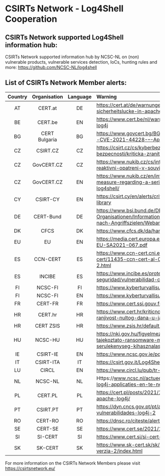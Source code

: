# CSIRTs Network - Log4Shell Cooperation

## CSIRTs Network supported Log4Shell information hub:

CSIRTs Network supported information hub by NCSC-NL on (non) vulnerable products, vulnerable services detection, IoCs, hunting rules and more: 
https://github.com/NCSC-NL/log4shell

## List of CSIRTs Network Member alerts:

| Country | Organisation | Language | Warning |
| :-----: | :----------: | :------: | :------ | 
| AT | CERT.at | DE | https://cert.at/de/warnungen/2021/12/kritische-0-day-sicherheitslucke-in-apache-log4j-bibliothek |
| BE | CERT.be | EN | https://www.cert.be/nl/warning-active-exploitation-0-day-rce-log4j |
| BG | CERT Bulgaria | BG | https://www.govcert.bg/BG/NAW/Pages/Анализ-на-уязвимостта---CVE-2021-44228-–-Apache-Log4j-2.aspx |
| CZ | CSIRT.CZ | CZ | https://csirt.cz/cs/kyberbezpecnost/aktualne-z-bezpecnosti/kriticka-zranitelnost-log4j/ |
| CZ | GovCERT.CZ | CZ | https://www.nukib.cz/cs/infoservis/hrozby/1785-nukib-vydava-reaktivni-opatreni-v-souvislosti-se-zranitelnosti-log4shell/ |
| CZ | GovCERT.CZ | EN | https://www.nukib.cz/en/infoservis-en/news/1786-reactive-measure-regarding-a-serious-vulnerability-referred-to-as-log4shell/ |
| CY | CSIRT-CY | EN | https://csirt.cy/en/alerts/critical-vulnerability-in-apache-log4j-library |
| DE | CERT-Bund | DE | https://www.bsi.bund.de/DE/Themen/Unternehmen-und-Organisationen/Informationen-und-Empfehlungen/Empfehlungen-nach-Angriffszielen/Webanwendungen/log4j/log4j_node.html |
| DK | CFCS | DK | https://www.cfcs.dk/da/handelser/varsler/opsamling-pa-log4j/ |
| EU | EU | EN | https://media.cert.europa.eu/static/SecurityAdvisories/2021/CERT-EU-SA2021-067.pdf |
| ES | CCN-CERT | ES | https://www.ccn-cert.cni.es/seguridad-al-dia/alertas-ccn-cert/11435-ccn-cert-al-09-21-vulnerabilidad-en-apache-log4j-2.html |
| ES | INCIBE | ES | https://www.incibe.es/protege-tu-empresa/avisos-seguridad/vulnerabilidad-critica-apache-log4j |
| FI | NCSC-FI | FI | https://www.kyberturvallisuuskeskus.fi/fi/varo_ttn_5/2021 |
| FI | NCSC-FI | EN | https://www.kyberturvallisuuskeskus.fi/en/varo_ttn_5/2021 |
| FR | CERT-FR | FR | https://www.cert.ssi.gouv.fr/alerte/CERTFR-2021-ALE-022/ |
| HR | CERT.hr | HR | https://www.cert.hr/kriticno-upozorenje-zero-day-ranjivost-ili-ranjivost-nultog-dana-u-java-biblioteci-log4j/ |
| HR | CERT ZSIS | HR | https://www.zsis.hr/default.aspx?id=448 |
| HU | NCSC-HU | HU | https://nki.gov.hu/figyelmeztetesek/tajekoztatas/rendkivuli-tajekoztato-ransomware-malware-terjesztes-a-log4shell-serulekenyseg-kihasznalasaval-kapcsolatban/ |
| IE | CSIRT-IE | EN | https://www.ncsc.gov.ie/pdfs/apache-log4j-101221.pdf |
| IT | CSIRT-ITA | IT | https://csirt.gov.it/Log4Shell |
| LU | CIRCL | EN | https://www.circl.lu/pub/tr-65/ |
| NL | NCSC-NL | NL | Https://www.ncsc.nl/actueel/nieuws/2021/december/12/kwetsbare-log4j-applicaties-en-te-nemen-stappen |
| PL | CERT.PL | PL | https://cert.pl/posts/2021/12/krytyczna-podatnosc-w-bibliotece-apache-log4j/ |
| PT | CSIRT.PT | PT | https://dyn.cncs.gov.pt/pt/alerta-detalhe/art/135608/alerta-de-vulnerabilidades-log4j-2 |
| RO | CERT-RO | RO | https://dnsc.ro/citeste/alerta-vulnerabilitate-zero-day-log4j-java |
| SE | CERT-SE | SE | https://www.cert.se/2021/12/kritisk-sarbarhet-i-apache-log4j |
| SI | SI-CERT | SI | https://www.cert.si/si-cert-2021-06/ |
| SK | SK-CERT | SK |  https://www.sk-cert.sk/sk/urgent-0-day-zranitelnost-v-log4j-verzia-2/index.html |

 

For more information on the CSIRTs Network Members please visit https://csirtsnetwork.eu/ 
